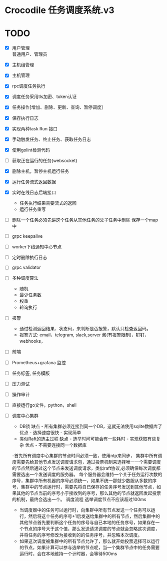 # Crocodile 任务调度系统.v3


# TODO
- [x] 用户管理  
      普通用户、管理员
- [x] 主机组管理
- [x] 主机管理
- [x] rpc调度任务执行
- [x] 调度任务采用tls加密、token认证
- [x] 任务操作[增加、删除、更新、查询、暂停调度]
- [x] 保存执行日志
- [x] 实现两种task Run 接口
- [x] 手动触发任务、终止任务、获取任务日志
- [x] 使用golint检测代码
- [ ] 获取正在运行的任务(websocket)
- [x] 删除主机，暂停主机运行任务
- [x] 运行任务流式返回数据
- [x] 实时在线日志后端接口 
    - 任务执行结果需要流式的返回 
    - 运行任务重写
- [ ] 删除一个任务必须先讲这个任务从其他任务的父子任务中删除 保存一个map中
- [ ] grpc keepalive
- [ ] worker下线通知中心节点
- [ ] 定时删除执行日志
- [ ] grpc validator
- [ ] 多种调度算法
    - 随机
    - 最少任务数
    - 权重
    - 轮询执行
- [ ] 报警
    - 通过检测返回结果、状态码，来判断是否报警，默认只检查返回码。
    - 报警方式: email，telegram, slack,server 酱(有报警限制)，钉钉，webhooks，
- [ ] 前端
- [ ] Prometheus+grafana 监控
- [ ] 任务标签, 任务模版
- [ ] 压力测试
- [ ] 操作审计
- [ ] 直接运行go文件，python，shell
- [ ] 调度中心集群
    - DB锁
        缺点
            - 所有集群必须连接到同一个DB，这就无法使用sqlite数据库了
        优点
            - 选择速度很快
            - 实现简单
    - 类似Raft的选主过程
        缺点
            - 选举时间可能会有一些耗时
            - 实现获取有些复杂
        优点
            - 不需要连接同一个数据库
            
    -首先所有调度中心集群的节点时间必须一致，使用ntp来同步，
    集群中所有调度需要先给其他节点发送调度请求包，通过投票机制来选择唯一一个需要调度的节点然后通过这个节点来发送调度请求，类似raft协议,必须确保每次调度都需要选出一个发送调度的服务器。
    每个服务器会维持一个关于任务运行次数的序号，集群中所有机器的序号必须统一，如果不统一那就少数服从多数的序号，集群中的节点运行时，需要先将自已保存的任务序号发送到其他节点，如果其他的节点当前的序号小于接收到的序号，那么其他的节点就返回发起投票的机制，最终会选出一个。
    调度流程
    选举调度节点不应该超过100ms
    - 当调度器中的任务可以运行时，向集群中所有节点发送一个任务可以运行，然后将这个任务的序号+1后发送给集群中的所有节点，然后集群中的其他节点首先要判断这个任务的序号与自已本地的任务序号，如果存在一个节点的序号大于这个值，那么发送请求调度的节点就会忽略这次调度，并将任务的序号修改为接收到的的任务序号，并忽略本次调度。
    - 如果这次调度被集群中的所有节点允许了，那么就开始投票选择可以运行的节点，如果计算可以参与选举的节点呢，当一个集群节点中的任务需要运行时，会在本地维持一个计时器，会等待500ms


